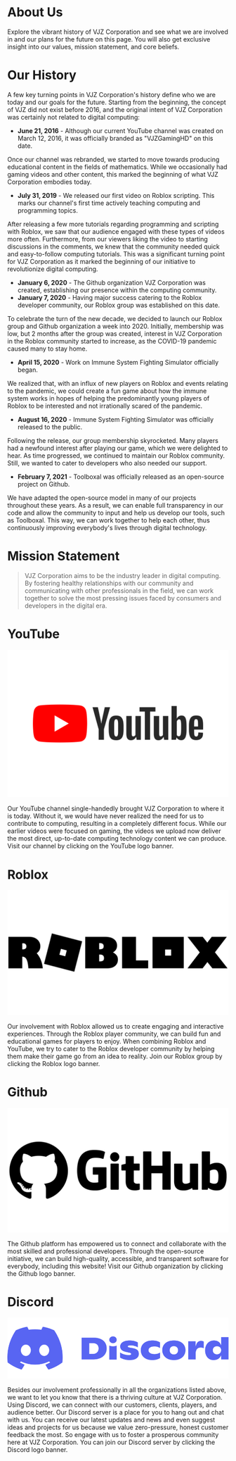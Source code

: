 # About Us
Explore the vibrant history of VJZ Corporation and see what we are involved in and our plans for the future on this page. You will also get exclusive insight into our values, mission statement, and core beliefs.

# Our History
A few key turning points in VJZ Corporation's history define who we are today and our goals for the future. Starting from the beginning, the concept of VJZ did not exist before 2016, and the original intent of VJZ Corporation was certainly not related to digital computing:

- **June 21, 2016** - Although our current YouTube channel was created on March 12, 2016, it was officially branded as "VJZGamingHD" on this date.

Once our channel was rebranded, we started to move towards producing educational content in the fields of mathematics. While we occasionally had gaming videos and other content, this marked the beginning of what VJZ Corporation embodies today.

- **July 31, 2019** - We released our first video on Roblox scripting. This marks our channel's first time actively teaching computing and programming topics.

After releasing a few more tutorials regarding programming and scripting with Roblox, we saw that our audience engaged with these types of videos more often. Furthermore, from our viewers liking the video to starting discussions in the comments, we knew that the community needed quick and easy-to-follow computing tutorials. This was a significant turning point for VJZ Corporation as it marked the beginning of our initiative to revolutionize digital computing. 

- **January 6, 2020** - The Github organization VJZ Corporation was created, establishing our presence within the computing community.
- **January 7, 2020** - Having major success catering to the Roblox developer community, our Roblox group was established on this date.

To celebrate the turn of the new decade, we decided to launch our Roblox group and Github organization a week into 2020. Initially, membership was low, but 2 months after the group was created, interest in VJZ Corporation in the Roblox community started to increase, as the COVID-19 pandemic caused many to stay home.

- **April 15, 2020** - Work on Immune System Fighting Simulator officially began.

We realized that, with an influx of new players on Roblox and events relating to the pandemic, we could create a fun game about how the immune system works in hopes of helping the predominantly young players of Roblox to be interested and not irrationally scared of the pandemic.

- **August 16, 2020** - Immune System Fighting Simulator was officially released to the public.

Following the release, our group membership skyrocketed. Many players had a newfound interest after playing our game, which we were delighted to hear. As time progressed, we continued to maintain our Roblox community. Still, we wanted to cater to developers who also needed our support.

- **February 7, 2021** - Toolboxal was officially released as an open-source project on Github.

We have adapted the open-source model in many of our projects throughout these years. As a result, we can enable full transparency in our code and allow the community to input and help us develop our tools, such as Toolboxal. This way, we can work together to help each other, thus continuously improving everybody's lives through digital technology.

# Mission Statement

> VJZ Corporation aims to be the industry leader in digital computing. By fostering healthy relationships with our community and communicating with other professionals in the field, we can work together to solve the most pressing issues faced by consumers and developers in the digital era.

# YouTube
[![](/assets/images/youtube.svg)](https://www.youtube.com/channel/UC8ElcGm7bLnwc7f44wzDpqA)

Our YouTube channel single-handedly brought VJZ Corporation to where it is today. Without it, we would have never realized the need for us to contribute to computing, resulting in a completely different focus. While our earlier videos were focused on gaming, the videos we upload now deliver the most direct, up-to-date computing technology content we can produce. Visit our channel by clicking on the YouTube logo banner.

# Roblox
[![](/assets/images/roblox.png)](https://www.roblox.com/groups/5474151/V-J-Z-Corporation)

Our involvement with Roblox allowed us to create engaging and interactive experiences. Through the Roblox player community, we can build fun and educational games for players to enjoy. When combining Roblox and YouTube, we try to cater to the Roblox developer community by helping them make their game go from an idea to reality.
Join our Roblox group by clicking the Roblox logo banner.

# Github
[![](/assets/images/github.png)](https://github.com/VJZ-Corp)

The Github platform has empowered us to connect and collaborate with the most skilled and professional developers. Through the open-source initiative, we can build high-quality, accessible, and transparent software for everybody, including this website! Visit our Github organization by clicking the Github logo banner.

# Discord
[![](/assets/images/discord.png)](https://discord.gg/avgawKw)

Besides our involvement professionally in all the organizations listed above, we want to let you know that there is a thriving culture at VJZ Corporation. Using Discord, we can connect with our customers, clients, players, and audience better. Our Discord server is a place for you to hang out and chat with us. You can receive our latest updates and news and even suggest ideas and projects for us because we value zero-pressure, honest customer feedback the most. So engage with us to foster a prosperous community here at VJZ Corporation. You can join our Discord server by clicking the Discord logo banner.
